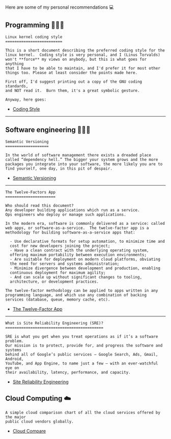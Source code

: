 Here are some of my personal recommendations 💻

## Programming 👨🏼‍💻

````
Linux kernel coding style
=========================

This is a short document describing the preferred coding style for the
linux kernel.  Coding style is very personal, and I (Linus Torvalds)
won't **force** my views on anybody, but this is what goes for anything
that I have to be able to maintain, and I'd prefer it for most other
things too. Please at least consider the points made here.

First off, I'd suggest printing out a copy of the GNU coding standards,
and NOT read it.  Burn them, it's a great symbolic gesture.

Anyway, here goes:
````

  - [Coding Style](https://www.kernel.org/doc/Documentation/process/coding-style.rst)

---

## Software engineering 👩🏼‍🍳

````
Semantic Versioning
===================

In the world of software management there exists a dreaded place
called “dependency hell.” The bigger your system grows and the more
packages you integrate into your software, the more likely you are to
find yourself, one day, in this pit of despair.
````

  - [Semantic Versioning](https://semver.org/)

---

````
The Twelve-Factors App
======================

Who should read this document?
Any developer building applications which run as a service.
Ops engineers who deploy or manage such applications.

In the modern era, software is commonly delivered as a service: called
web apps, or software-as-a-service.  The twelve-factor app is a
methodology for building software-as-a-service apps that:

  - Use declarative formats for setup automation, to minimize time and
  cost for new developers joining the project;
  - Have a clean contract with the underlying operating system,
  offering maximum portability between execution environments;
  - Are suitable for deployment on modern cloud platforms, obviating
  the need for servers and systems administration;
  - Minimize divergence between development and production, enabling
  continuous deployment for maximum agility;
  - And can scale up without significant changes to tooling,
  architecture, or development practices.

The twelve-factor methodology can be applied to apps written in any
programming language, and which use any combination of backing
services (database, queue, memory cache, etc).
````

  - [The Twelve-Factor App](https://12factor.net/)

---

````
What is Site Reliability Engineering (SRE)?
===========================================

SRE is what you get when you treat operations as if it’s a software problem.
Our mission is to protect, provide for, and progress the software and systems
behind all of Google’s public services — Google Search, Ads, Gmail, Android,
YouTube, and App Engine, to name just a few — with an ever-watchful eye on
their availability, latency, performance, and capacity.
````

  - [Site Reliability Engineering](https://sre.google/)

## Cloud Computing ☁️

````
A simple cloud comparison chart of all the cloud services offered by the major
public cloud vendors globally.
````

  - [Cloud Compare](https://comparecloud.in/)
